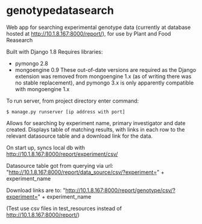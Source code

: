 # genotypedatasearch
Web app for searching experimental genotype data (currently at database hosted at http://10.1.8.167:8000/report/), for use by Plant and Food Reasearch

Built with Django 1.8
Requires libraries:
- pymongo 2.8
- mongoengine 0.9
These out-of-date versions are required as the Django extension was removed from mongoengine 1.x (as of writing there was no stable replacement), and pymongo 3.x is only apparently compatible with mongoengine 1.x

To run server, from project directory enter command:
```shell
$ manage.py runserver [ip address with port]
```

Allows for searching by experiment name, primary investigator and date created.
Displays table of matching results, with links in each row to the relevant datasource
table and a download link for the data.

On start up, syncs local db with http://10.1.8.167:8000/report/experiment/csv/

Datasource table got from querying via url: "http://10.1.8.167:8000/report/data_source/csv/?experiment=" + experiment_name

Download links are to: "http://10.1.8.167:8000/report/genotype/csv/?experiment=" + experiment_name

(Test use csv files in test_resources instead of http://10.1.8.167:8000/report/)